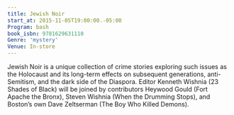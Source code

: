 ```yaml
---
title: Jewish Noir
start_at: 2015-11-05T19:00:00.-05:00
Program: bash
book_isbn: 9781629631110
Genre: 'mystery'
Venue: In-store
---
```


Jewish Noir is a unique collection of crime stories exploring such issues as the Holocaust and its long-term effects on subsequent generations, anti-Semitism, and the dark side of the Diaspora. Editor Kenneth Wishnia (23 Shades of Black) will be joined by contributors Heywood Gould (Fort Apache the Bronx), Steven Wishnia (When the Drumming Stops), and Boston’s own Dave Zeltserman (The Boy Who Killed Demons).
